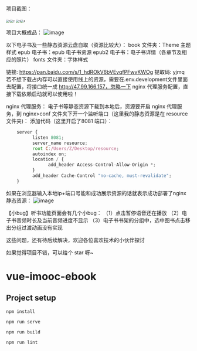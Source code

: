 项目截图：

<img src="https://shulao-1308350433.cos.ap-guangzhou.myqcloud.com/pictures/1.png" alt="1" style="zoom:50%;" /><img src="https://shulao-1308350433.cos.ap-guangzhou.myqcloud.com/pictures/2.png" alt="2" style="zoom:50%;" />
<img src="https://shulao-1308350433.cos.ap-guangzhou.myqcloud.com/pictures/3.png" alt="3" style="zoom:50%;" /><img src="https://shulao-1308350433.cos.ap-guangzhou.myqcloud.com/pictures/4.png" alt="4" style="zoom:50%;" />






项目大概成品：
![image](https://user-images.githubusercontent.com/99474694/170866926-95114b9d-20a5-497a-ad6a-1efd6f9c4300.png)

以下电子书及一些静态资源云盘自取（资源比较大）：
book 文件夹：Theme 主题样式
epub 电子书：epub 电子书资源
epub2 电子书：电子书详情（各章节及相应的照片）
fonts 文件夹：字体样式

链接: https://pan.baidu.com/s/1_hdROkV6bVEvqfPFwvKWOg 提取码: yjmq
若不想下载占内存可以直接使用线上的资源，需要在.env.development文件里面去配置，将接口统一成 http://47.99.166.157，忽略一下 nginx 代理服务配置，直接下载依赖启动就可以使用啦！

nginx 代理服务：
电子书等静态资源下载到本地后，资源要开启 nginx 代理服务，到 nginx>conf 文件夹下开一个监听端口（这里我的静态资源是在 resource文件夹)：
添加代码（这里开启了8081 端口）：

```javascript
    server {
          listen 8081;
          server_name resource;
          root C:/Users/Z/Desktop/resource;
          autoindex on;
          location / {
                add_header Access-Control-Allow-Origin *;
          }
          add_header Cache-Control "no-cache, must-revalidate";
    }
```


如果在浏览器输入本地ip+端口号能和成功展示资源的话就表示成功部署了nginx 静态资源：
![image](https://img-blog.csdnimg.cn/img_convert/793060900c55ed046189d1979e64076c.png)

【小bug】听书功能页面会有几个小bug：
（1）点击暂停语音还在播放 
（2）电子书音频时长及当前音频进度不显示
（3）电子书书架的分组中，选中图书点击移出分组过渡动画没有实现

这些问题，还有待后续解决，欢迎各位喜欢技术的小伙伴探讨

如果觉得项目不错，可以给个 star 呀~


# vue-imooc-ebook

## Project setup
```
npm install

npm run serve

npm run build

npm run lint
```
